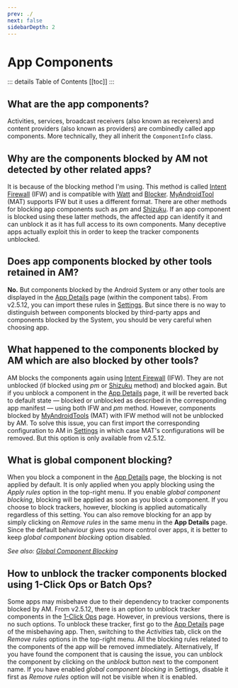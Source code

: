```yaml
---
prev: ./
next: false
sidebarDepth: 2
---
```

# App Components

::: details Table of Contents
[[toc]]
:::

## What are the app components?
Activities, services, broadcast receivers (also known as receivers) and content providers (also known as providers) are combinedly called app components. More technically, they all inherit the `ComponentInfo` class.

## Why are the components blocked by AM not detected by other related apps?
It is because of the blocking method I'm using. This method is called [Intent Firewall][1] (IFW) and is compatible with [Watt][2] and [Blocker][3]. [MyAndroidTool][4] (MAT) supports IFW but it uses a different format. There are other methods for blocking app components such as _pm_ and [Shizuku][5]. If an app component is blocked using these latter methods, the affected app can identify it and can unblock it as it has full access to its own components. Many deceptive apps actually exploit this in order to keep the tracker components unblocked.

## Does app components blocked by other tools retained in AM?
**No.** But components blocked by the Android System or any other tools are displayed in the [App Details][10] page (within the component tabs). From v2.5.12, you can import these rules in [Settings][9]. But since there is no way to distinguish between components blocked by third-party apps and components blocked by the System, you should be very careful when choosing app.

## What happened to the components blocked by AM which are also blocked by other tools?
AM blocks the components again using [Intent Firewall][1] (IFW). They are not unblocked (if blocked using _pm_ or [Shizuku][5] method) and blocked again. But if you unblock a component in the [App Details][6] page, it will be reverted back to default state — blocked or unblocked as described in the corresponding app manifest — using both IFW and _pm_ method. However, components blocked by [MyAndroidTools][4] (MAT) with IFW method will not be unblocked by AM. To solve this issue, you can first import the corresponding configuration to AM in [Settings][9] in which case MAT's configurations will be removed. But this option is only available from v2.5.12.

## What is global component blocking?
When you block a component in the [App Details][6] page, the blocking is not applied by default. It is only applied when you apply blocking using the _Apply rules_ option in the top-right menu. If you enable _global component blocking_, blocking will be applied as soon as you block a component. If you choose to block trackers, however, blocking is applied automatically regardless of this setting. You can also remove blocking for an app by simply clicking on _Remove rules_ in the same menu in the **App Details** page. Since the default behaviour gives you more control over apps, it is better to keep _global component blocking_ option disabled.

_See also: [Global Component Blocking][7]_

## How to unblock the tracker components blocked using 1-Click Ops or Batch Ops?
Some apps may misbehave due to their dependency to tracker components blocked by AM. From v2.5.12, there is an option to unblock tracker components in the [1-Click Ops][8] page. However, in previous versions, there is no such options. To unblock these tracker, first go to the [App Details][6] page of the misbehaving app. Then, switching to the _Activities_ tab, click on the _Remove rules_ options in the top-right menu. All the blocking rules related to the components of the app will be removed immediately. Alternatively, If you have found the component that is causing the issue, you can unblock the component by clicking on the _unblock_ button next to the component name. If you have enabled _global component blocking_ in Settings, disable it first as _Remove rules_ option will not be visible when it is enabled.

[1]: https://carteryagemann.com/pages/android-intent-firewall.html
[2]: https://github.com/tuyafeng/Watt
[3]: https://github.com/lihenggui/blocker
[4]: https://www.myandroidtools.com
[5]: https://github.com/RikkaApps/Shizuku
[6]: ../guide/app-details-page.md
[7]: ../guide/settings-page.md#global-component-blocking
[8]: ../guide/one-click-ops-page.md
[9]: ../guide/settings-page.md#import-existing-rules
[10]: ../guide/app-details-page.md#color-codes
